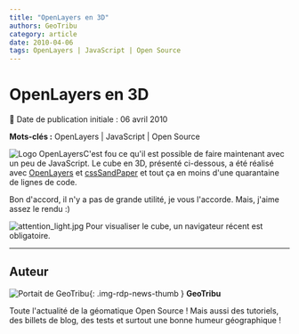 ```yaml
---
title: "OpenLayers en 3D"
authors: GeoTribu
category: article
date: 2010-04-06
tags: OpenLayers | JavaScript | Open Source
---
```


# OpenLayers en 3D


:calendar: Date de publication initiale : 06 avril 2010

**Mots-clés :** OpenLayers | JavaScript | Open Source


![Logo OpenLayers](http://geotribu.net/https://cdn.geotribu.fr/img/logos-icones/logiciels_librairies/openlayers.png)C'est fou ce qu'il est possible de faire maintenant avec un peu de JavaScript. Le cube en 3D, présenté ci-dessous, a été réalisé avec [OpenLayers](https://openlayers.org/) et [cssSandPaper](http://www.useragentman.com/blog/2010/03/09/cross-browser-css-transforms-even-in-ie/) et tout ça en moins d'une quarantaine de lignes de code.

Bon d'accord, il n'y a pas de grande utilité, je vous l'accorde. Mais, j'aime assez le rendu :)

![attention_light.jpg](/sites/default/files/Tuto/img/attention_light.jpg) Pour visualiser le cube, un navigateur récent est obligatoire.



----

## Auteur

![Portait de GeoTribu](https://cdn.geotribu.fr/images/internal/charte/geotribu\_logo\_64x64.png){: .img-rdp-news-thumb }
**GeoTribu**

Toute l'actualité de la géomatique Open Source ! Mais aussi des tutoriels, des billets de blog, des tests et surtout une bonne humeur géographique !
